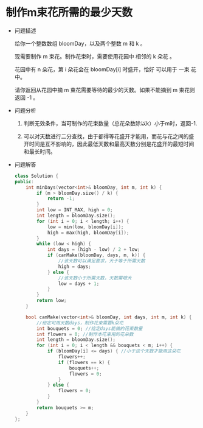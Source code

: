 # 制作m束花所需的最少天数

- 问题描述

  给你一个整数数组 bloomDay，以及两个整数 m 和 k 。

  现需要制作 m 束花。制作花束时，需要使用花园中 相邻的 k 朵花 。

  花园中有 n 朵花，第 i 朵花会在 bloomDay[i] 时盛开，恰好 可以用于 一束 花中。

  请你返回从花园中摘 m 束花需要等待的最少的天数。如果不能摘到 m 束花则返回 -1 。




- 问题分析

  1. 判断无效条件，当可制作的花束数量（总花朵数除以k）小于m时，返回-1.

  2. 可以对天数进行二分查找，由于都得等花盛开才能用，而花与花之间的盛开时间是互不影响的，因此最低天数和最高天数分别是花盛开的最短时间和最长时间。

     

- 问题解答

  ```c++
  class Solution {
  public:
      int minDays(vector<int>& bloomDay, int m, int k) {
          if (m > bloomDay.size() / k) {
              return -1;
          }
          int low = INT_MAX, high = 0;
          int length = bloomDay.size();
          for (int i = 0; i < length; i++) {
              low = min(low, bloomDay[i]);
              high = max(high, bloomDay[i]);
          }
          while (low < high) {
              int days = (high - low) / 2 + low;
              if (canMake(bloomDay, days, m, k)) {
                  //该天数可以满足要求，大于等于所需天数
                  high = days;
              } else {
                  //该天数小于所需天数，天数需增大
                  low = days + 1;
              }
          }
          return low;
      }
  
      bool canMake(vector<int>& bloomDay, int days, int m, int k) {
          //给定可用天数days，制作花束需要k朵花
          int bouquets = 0; //给定days能做的花束数量
          int flowers = 0; //制作本花束用的花朵数
          int length = bloomDay.size();
          for (int i = 0; i < length && bouquets < m; i++) {
              if (bloomDay[i] <= days) { //小于这个天数才能用这朵花
                  flowers++;
                  if (flowers == k) {
                      bouquets++;
                      flowers = 0;
                  }
              } else {
                  flowers = 0;
              }
          }
          return bouquets >= m;
      }
  };
  ```

  



